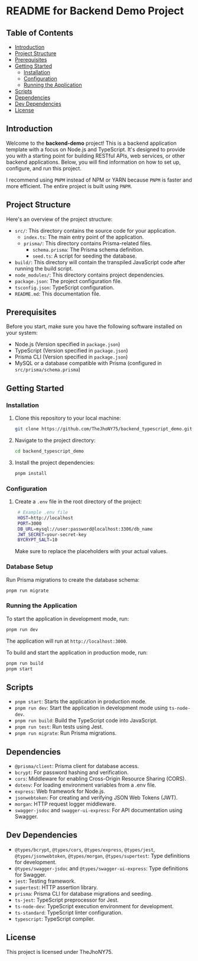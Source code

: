 # README for Backend Demo Project

## Table of Contents
- [Introduction](#introduction)
- [Project Structure](#project-structure)
- [Prerequisites](#prerequisites)
- [Getting Started](#getting-started)
  - [Installation](#installation)
  - [Configuration](#configuration)
  - [Running the Application](#running-the-application)
- [Scripts](#scripts)
- [Dependencies](#dependencies)
- [Dev Dependencies](#dev-dependencies)
- [License](#license)

## Introduction

Welcome to the **backend-demo** project! This is a backend application template with a focus on Node.js and TypeScript. It's designed to provide you with a starting point for building RESTful APIs, web services, or other backend applications. Below, you will find information on how to set up, configure, and run this project.

I recommend using `PNPM` instead of NPM or YARN because `PNPM` is faster and more efficient. The entire project is built using `PNPM`.

## Project Structure

Here's an overview of the project structure:

- `src/`: This directory contains the source code for your application.
  - `index.ts`: The main entry point of the application.
  - `prisma/`: This directory contains Prisma-related files.
    - `schema.prisma`: The Prisma schema definition.
    - `seed.ts`: A script for seeding the database.
- `build/`: This directory will contain the transpiled JavaScript code after running the build script.
- `node_modules/`: This directory contains project dependencies.
- `package.json`: The project configuration file.
- `tsconfig.json`: TypeScript configuration.
- `README.md`: This documentation file.

## Prerequisites

Before you start, make sure you have the following software installed on your system:

- Node.js (Version specified in `package.json`)
- TypeScript (Version specified in `package.json`)
- Prisma CLI (Version specified in `package.json`)
- MySQL or a database compatible with Prisma (configured in `src/prisma/schema.prisma`)

## Getting Started

### Installation

1. Clone this repository to your local machine:

   ```bash
   git clone https://github.com/TheJhoNY75/backend_typescript_demo.git
    ```

2. Navigate to the project directory:

   ```bash
   cd backend_typescript_demo
   ```

3. Install the project dependencies:

   ```bash
   pnpm install
    ```
### Configuration

1. Create a `.env` file in the root directory of the project:

   ```bash
    # Example .env file
    HOST=http://localhost
    PORT=3000
    DB_URL=mysql://user:password@localhost:3306/db_name
    JWT_SECRET=your-secret-key
    BYCRYPT_SALT=10
   ```

   Make sure to replace the placeholders with your actual values.

### Database Setup

Run Prisma migrations to create the database schema:

  ```bash
  pnpm run migrate
  ```

### Running the Application

To start the application in development mode, run:
  
  ```bash
  pnpm run dev
  ```

The application will run at `http://localhost:3000`.

To build and start the application in production mode, run:

  ```bash
  pnpm run build
  pnpm start
  ```

## Scripts

- `pnpm start`: Starts the application in production mode.
- `pnpm run dev`: Start the application in development mode using `ts-node-dev`.
- `pnpm run build`: Build the TypeScript code into JavaScript.
- `pnpm run test`: Run tests using Jest.
- `pnpm run migrate`: Run Prisma migrations.

## Dependencies

- `@prisma/client`: Prisma client for database access.
- `bcrypt`: For password hashing and verification.
- `cors`: Middleware for enabling Cross-Origin Resource Sharing (CORS).
- `dotenv`: For loading environment variables from a .env file.
- `express`: Web framework for Node.js.
- `jsonwebtoken`: For creating and verifying JSON Web Tokens (JWT).
- `morgan`: HTTP request logger middleware.
- `swagger-jsdoc` and `swagger-ui-express`: For API documentation using Swagger.

## Dev Dependencies

- `@types/bcrypt`, `@types/cors`, `@types/express`, `@types/jest`, `@types/jsonwebtoken`, `@types/morgan`, `@types/supertest`: Type definitions for development.
- `@types/swagger-jsdoc` and `@types/swagger-ui-express`: Type definitions for Swagger.
- `jest`: Testing framework.
- `supertest`: HTTP assertion library.
- `prisma`: Prisma CLI for database migrations and seeding.
- `ts-jest`: TypeScript preprocessor for Jest.
- `ts-node-dev`: TypeScript execution environment for development.
- `ts-standard`: TypeScript linter configuration.
- `typescript`: TypeScript compiler.

## License

This project is licensed under TheJhoNY75.
